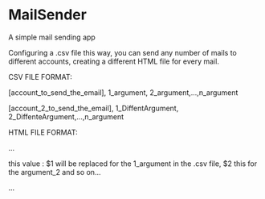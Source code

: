 # MailSender
A simple mail sending app


Configuring a .csv file this way, you can send any number of mails to different accounts, creating a different HTML file for every mail.

CSV FILE FORMAT:

[account_to_send_the_email], 1_argument, 2_argument,...,n_argument

[account_2_to_send_the_email], 1_DiffentArgument, 2_DiffenteArgument,...,n_argument


HTML FILE FORMAT:

...
<body>

<p> this value : $1 will be replaced for the 1_argument in the .csv file, $2 this for the argument_2 and so on... </p>
  
  
</body>
...
